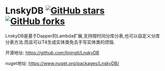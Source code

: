 # LnskyDB  [![GitHub stars](https://img.shields.io/github/stars/liningit/LnskyDB.svg?style=social&label=Star&)](https://github.com/liningit/LnskyDB/stargazers) [![GitHub forks](https://img.shields.io/github/forks/liningit/LnskyDB.svg?style=social&label=Fork&)](https://github.com/liningit/LnskyDB/fork)

LnskyDB是基于Dapper的Lambda扩展,支持按时间分库分表,也可以自定义分库分表方法.而且可以T4生成实体类免去手写实体类的烦恼.

开源地址: https://github.com/liningit/LnskyDB

nuget地址: https://www.nuget.org/packages/LnskyDB/
